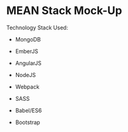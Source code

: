 # MEAN Stack Mock-Up

Technology Stack Used:

* MongoDB
* EmberJS
* AngularJS
* NodeJS

* Webpack
* SASS
* Babel/ES6
* Bootstrap